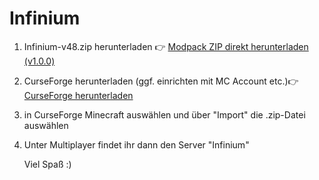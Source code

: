 # Infinium
1. Infinium-v48.zip herunterladen
   👉 [Modpack ZIP direkt herunterladen (v1.0.0)](https://github.com/FerresM/BloatedMC/releases/download/1.2.1/BloatedCraft-v43.zip)
3. CurseForge herunterladen (ggf. einrichten mit MC Account etc.)👉 [CurseForge herunterladen](https://www.curseforge.com/)
4. in CurseForge Minecraft auswählen und über "Import" die .zip-Datei auswählen
5. Unter Multiplayer findet ihr dann den Server "Infinium"


   Viel Spaß :)
